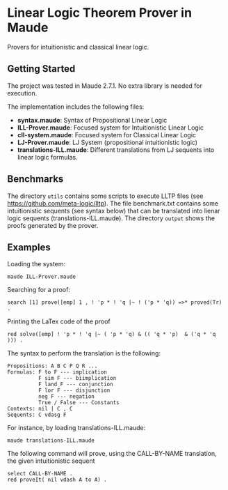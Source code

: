 # Linear Logic Theorem Prover in Maude
Provers for intuitionistic and classical linear logic.

## Getting Started

The project was tested in Maude 2.7.1. No extra library is needed for execution. 

The implementation includes the following files:

- <b>syntax.maude</b>: Syntax of Propositional Linear Logic
- <b>ILL-Prover.maude</b>:  Focused system for Intuitionistic Linear Logic
- <b>cll-system.maude</b>: Focused system for Classical Linear Logic 
- <b>LJ-Prover.maude</b>:  LJ System (propositional intuitionistic logic)
- <b>translations-ILL.maude</b>: Different translations from LJ sequents into linear logic formulas.

## Benchmarks 
The directory ```utils``` contains some scripts to execute LLTP files (see https://github.com/meta-logic/lltp). The file benchmark.txt contains some intuitionistic sequents (see syntax below) that can be translated into lienar logic sequents (translations-ILL.maude). The directory ```output``` shows the proofs generated by the prover. 

## Examples
Loading the system:
```
maude ILL-Prover.maude
```

Searching for a proof:
```
search [1] prove([emp] 1 , ! 'p * ! 'q |~ ! ('p * 'q)) =>* proved(Tr) .
```

Printing the LaTex code of the proof
```
red solve([emp] ! 'p * ! 'q |~ ( 'p * 'q) & (( 'q * 'p)  & ('q * 'q ))) .
```

The syntax to perform the translation is the following:

``` 
Propositions: A B C P Q R ...
Formulas: F to F --- implication
          F sim F --- biimplication
          F land F --- conjunction
          F lor F --- disjunction
          neg F --- negation
          True / False --- Constants
Contexts: nil | C , C
Sequents: C vdasg F
``` 

For instance, by loading translations-ILL.maude:
```
maude translations-ILL.maude 
```

The following command will prove, using the CALL-BY-NAME translation, the given intuitionistic sequent

```
select CALL-BY-NAME .
red proveIt( nil vdash A to A) .
```
